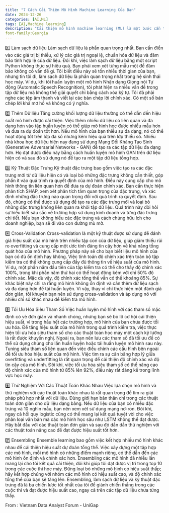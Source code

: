 ```yaml
---
title: "7 Cách Cải Thiện Mô Hình Machine Learning Của Bạn"
date: 2024-12-26
categories: [AI,ML]
tags: [AI,Machine learning]
description: "Cải thiện mô hình machine learning (ML) là một bước cần thiết trong việc tối ưu hóa hiệu suất và áp dụng thực tế của mô hình. Mô hình ban đầu có thể không đủ độ chính xác, dẫn đến kết quả không mong muốn do đó cải thiện mô hình giúp tăng độ chính xác và đáng tin cậy. Ngoài ra  dữ liệu và yêu cầu kinh doanh luôn thay đổi nên đòi hỏi cải thiện mô hình giúp nó thích nghi với những thay đổi này"
font-family:Georgia
---
```

1️⃣ Làm sạch dữ liệu
Làm sạch dữ liệu là phần quan trọng nhất. Bạn cần điền vào các giá trị bị thiếu, xử lý các giá trị ngoại lệ, chuẩn hóa dữ liệu và đảm bảo tính hợp lệ của dữ liệu. Đôi khi, việc làm sạch dữ liệu bằng một script Python không thực sự hiệu quả. Bạn phải xem xét từng mẫu một để đảm bảo không có vấn đề gì. Tôi biết điều này sẽ tốn nhiều thời gian của bạn, nhưng tin tôi đi, làm sạch dữ liệu là phần quan trọng nhất trong hệ sinh thái học máy.
Ví dụ, khi tôi huấn luyện một mô hình Nhận dạng Giọng nói Tự động (Automatic Speech Recognition), tôi phát hiện ra nhiều vấn đề trong tập dữ liệu mà không thể giải quyết chỉ bằng cách xóa ký tự. Tôi đã phải nghe các tệp âm thanh và viết lại các bản chép lời chính xác. Có một số bản chép lời khá mơ hồ và không có ý nghĩa.

2️⃣ Thêm Dữ liệu
Tăng cường khối lượng dữ liệu thường có thể dẫn đến hiệu suất mô hình được cải thiện. Việc thêm nhiều dữ liệu có liên quan và đa dạng hơn vào tập huấn luyện có thể giúp mô hình học được nhiều mẫu hơn và đưa ra dự đoán tốt hơn. Nếu mô hình của bạn thiếu sự đa dạng, nó có thể hoạt động tốt trên lớp đa số nhưng kém hiệu quả trên lớp thiểu số.
Nhiều nhà khoa học dữ liệu hiện nay đang sử dụng Mạng Đối Kháng Tạo Sinh (Generative Adversarial Networks - GAN) để tạo ra các tập dữ liệu đa dạng hơn. Họ đạt được điều này bằng cách huấn luyện mô hình GAN trên dữ liệu hiện có và sau đó sử dụng nó để tạo ra một tập dữ liệu tổng hợp.

3️⃣ Kỹ Thuật Đặc Trưng
Kỹ thuật đặc trưng bao gồm việc tạo ra các đặc trưng mới từ dữ liệu hiện có và loại bỏ những đặc trưng không cần thiết, góp phần ít vào quá trình ra quyết định của mô hình. Điều này cung cấp cho mô hình thông tin liên quan hơn để đưa ra dự đoán chính xác.
Bạn cần thực hiện phân tích SHAP, xem xét phân tích tầm quan trọng của đặc trưng, và xác định những đặc trưng nào quan trọng đối với quá trình ra quyết định. Sau đó, chúng có thể được sử dụng để tạo ra các đặc trưng mới và loại bỏ những đặc trưng không liên quan ra khỏi tập dữ liệu. Quá trình này đòi hỏi sự hiểu biết sâu sắc về trường hợp sử dụng kinh doanh và từng đặc trưng chi tiết. Nếu bạn không hiểu các đặc trưng và cách chúng hữu ích cho doanh nghiệp, bạn sẽ đi vào con đường mù mờ.

4️⃣ Cross-Validation
Cross-validation là một kỹ thuật được sử dụng để đánh giá hiệu suất của mô hình trên nhiều tập con của dữ liệu, giúp giảm thiểu rủi ro overfitting và cung cấp một ước tính đáng tin cậy hơn về khả năng tổng quát hóa của mô hình. Phương pháp này sẽ cho bạn biết liệu mô hình của bạn có đủ ổn định hay không.
Việc tính toán độ chính xác trên toàn bộ tập kiểm tra có thể không cung cấp đầy đủ thông tin về hiệu suất của mô hình. Ví dụ, một phần năm đầu tiên của tập kiểm tra có thể cho thấy độ chính xác 100%, trong khi phần năm thứ hai có thể hoạt động kém với chỉ 50% độ chính xác. Mặc dù vậy, độ chính xác tổng thể vẫn có thể khoảng 85%. Sự khác biệt này chỉ ra rằng mô hình không ổn định và cần thêm dữ liệu sạch và đa dạng hơn để tái huấn luyện.
Vì vậy, thay vì chỉ thực hiện một đánh giá đơn giản, tôi khuyên bạn nên sử dụng cross-validation và áp dụng nó với nhiều chỉ số khác nhau để kiểm tra mô hình.

5️⃣ Tối Ưu Hóa Siêu Tham Số
Việc huấn luyện mô hình với các tham số mặc định có vẻ đơn giản và nhanh chóng, nhưng bạn sẽ bỏ lỡ cơ hội cải thiện hiệu suất, vì trong hầu hết các trường hợp, mô hình của bạn chưa được tối ưu hóa. Để tăng hiệu suất của mô hình trong quá trình kiểm tra, việc thực hiện tối ưu hóa siêu tham số cho các thuật toán học máy một cách kỹ lưỡng là rất được khuyến nghị. Ngoài ra, bạn nên lưu các tham số đã tối ưu để có thể sử dụng chúng cho lần huấn luyện hoặc tái huấn luyện mô hình sau này.
Tuning siêu tham số liên quan đến việc điều chỉnh các cấu hình bên ngoài để tối ưu hóa hiệu suất của mô hình. Việc tìm ra sự cân bằng hợp lý giữa overfitting và underfitting là rất quan trọng để cải thiện độ chính xác và độ tin cậy của mô hình. Đôi khi, việc tối ưu hóa siêu tham số có thể nâng cao độ chính xác của mô hình từ 85% lên 92%, điều này rất đáng kể trong lĩnh vực học máy.

6️⃣ Thử Nghiệm Với Các Thuật Toán Khác Nhau
Việc lựa chọn mô hình và thử nghiệm với các thuật toán khác nhau là rất quan trọng để tìm ra giải pháp phù hợp nhất với dữ liệu. Đừng giới hạn bản thân chỉ trong các thuật toán đơn giản cho dữ liệu dạng bảng. Nếu dữ liệu của bạn có nhiều đặc trưng và 10 nghìn mẫu, bạn nên xem xét sử dụng mạng nơ-ron. Đôi khi, ngay cả hồi quy logistic cũng có thể mang lại kết quả tuyệt vời cho việc phân loại văn bản mà các mô hình học sâu như LSTM không thể đạt được.
Hãy bắt đầu với các thuật toán đơn giản và sau đó dần dần thử nghiệm với các thuật toán nâng cao để đạt được hiệu suất tốt hơn.

7️⃣ Ensembling
Ensemble learning bao gồm việc kết hợp nhiều mô hình khác nhau để cải thiện hiệu suất dự đoán tổng thể. Việc xây dựng một tập hợp các mô hình, mỗi mô hình có những điểm mạnh riêng, có thể dẫn đến các mô hình ổn định và chính xác hơn.
Ensembling các mô hình đã nhiều lần mang lại cho tôi kết quả cải thiện, đôi khi giúp tôi đạt được vị trí trong top 10 trong các cuộc thi học máy. Đừng loại bỏ những mô hình có hiệu suất thấp; hãy kết hợp chúng với nhóm các mô hình có hiệu suất cao, và độ chính xác tổng thể của bạn sẽ tăng lên.
Ensembling, làm sạch dữ liệu và kỹ thuật đặc trưng đã là ba chiến lược tốt nhất của tôi để giành chiến thắng trong các cuộc thi và đạt được hiệu suất cao, ngay cả trên các tập dữ liệu chưa từng thấy.

From : Vietnam Data Analyst Forum - UniGap
